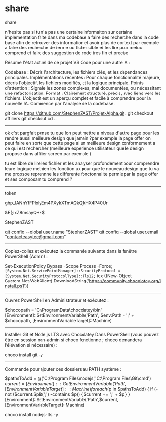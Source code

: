 # share
share

n'hesite pas si tu n'a pas une certaine informaiton sur certaine implementation faite dans ma codebase a faire des recherche dans la code base afin de retrouver des information et avoir plus de context par exemple a faire des recherche de terme ou ficher  cible et les lire pour meiux comprend et faire des suggestion de code tres fin et precise



Résume l'état actuel de ce projet VS Code pour une autre IA :

Codebase : Décris l'architecture, les fichiers clés, et les dépendances principales.
Implémentations récentes : Pour chaque fonctionnalité majeure, décris l'objectif, les fichiers modifiés, et la logique principale.
Points d'attention : Signale les zones complexes, mal documentées, ou nécessitant une refactorisation.
Format : Clairement structuré, précis, avec liens vers les fichiers.
L'objectif est un aperçu complet et facile à comprendre pour la nouvelle IA. Commence par l'analyse de la codebase.


git clone https://github.com/StephenZAST/Projet-Alpha.git .
git checkout affiliers
git checkout 
cd ..


__________________________



ok c'st pargfait pense tu que lon peut mettre a niveau d'autre page pour les rendre aussi meilleure design que jamain ?par exemple la page offer on peut faire en sorte que cette page ai un meilleure design conformement a ce qui est rechercher (meilleure experience utilisateur que le design propose dans affilier screen par exemple )

tu est libre de lire les fichier et les analyser profondement pour comprendre leure logique methien les fonction ux pour que le nouveau design que tu va me propsoe reprennne les differente fonctonnalite permie par la page offer et ses composant tu comprend ?


__________________

token 

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

&E(;ixZ8msayQ+*$

StephenZAST


git config --global user.name "StephenZAST"
git config --global user.email "contacteasytec@gmail.com"



_____________________


Copiez-collez et exécutez la commande suivante dans la fenêtre PowerShell (Admin) :


Set-ExecutionPolicy Bypass -Scope Process -Force; `
[System.Net.ServicePointManager]::SecurityProtocol = [System.Net.SecurityProtocolType]::Tls12; `
iex ((New-Object System.Net.WebClient).DownloadString('https://community.chocolatey.org/install.ps1'))


___________


Ouvrez PowerShell en Administrateur et exécutez :

$chocopath = 'C:\ProgramData\chocolatey\bin'
[Environment]::SetEnvironmentVariable('Path', $env:Path + ';' + $chocopath, [EnvironmentVariableTarget]::Machine)


_____________


Installer Git et Node.js LTS avec Chocolatey
Dans PowerShell (vous pouvez être en session non-admin si choco fonctionne ; choco demandera l’élévation si nécessaire) :



choco install git -y



_____________________



Commande pour ajouter ces dossiers au PATH système :



$pathsToAdd = @('C:\Program Files\nodejs','C:\Program Files\Git\cmd')
$current = [Environment]::GetEnvironmentVariable('Path',[EnvironmentVariableTarget]::Machine)
foreach($p in $pathsToAdd) {
  if (-not ($current.Split(';') -contains $p)) { $current += ';' + $p }
}
[Environment]::SetEnvironmentVariable('Path',$current,[EnvironmentVariableTarget]::Machine)




choco install nodejs-lts -y

